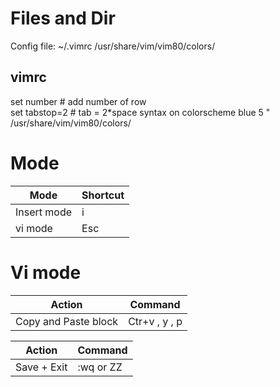 # Files and Dir
Config file: ~/.vimrc
 /usr/share/vim/vim80/colors/

## vimrc

set number # add number of row  
set tabstop=2 # tab = 2*space
syntax on
colorscheme blue
  5 " /usr/share/vim/vim80/colors/

# Mode
| Mode | Shortcut |
| ----------- | ----------- |
| Insert mode | i |
| vi mode | Esc |

# Vi mode

| Action | Command |
| ----------- | -----------
| Copy and Paste block | Ctr+v , y , p |

 

| Action | Command |
| ----------- | ----------- |
| Save + Exit| :wq or ZZ |

